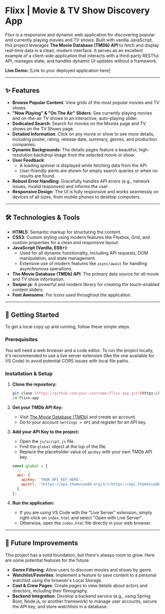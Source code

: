 # Flixx | Movie & TV Show Discovery App


Flixx is a responsive and dynamic web application for discovering popular and currently playing movies and TV shows. Built with vanilla JavaScript, this project leverages **The Movie Database (TMDb) API** to fetch and display real-time data in a clean, modern interface. It serves as an excellent example of a client-side application that interacts with a third-party RESTful API, manages state, and handles dynamic UI updates without a framework.

**Live Demo:** [Link to your deployed application here]

---

## ✨ Features

-   **Browse Popular Content**: View grids of the most popular movies and TV shows.
-   **"Now Playing" & "On The Air" Sliders**: See currently playing movies and on-the-air TV shows in an interactive, auto-playing slider.
-   **Dedicated Search**: Search for movies on the Movies page and TV shows on the TV Shows page.
-   **Detailed Information**: Click on any movie or show to see more details, including poster, rating, release date, summary, genres, and production companies.
-   **Dynamic Backgrounds**: The details pages feature a beautiful, high-resolution backdrop image from the selected movie or show.
-   **User Feedback**:
    -   A loading spinner is displayed while fetching data from the API.
    -   User-friendly alerts are shown for empty search queries or when no results are found.
-   **Robust Error Handling**: Gracefully handles API errors (e.g., network issues, invalid responses) and informs the user.
-   **Responsive Design**: The UI is fully responsive and works seamlessly on devices of all sizes, from mobile phones to desktop computers.

---

## 🛠️ Technologies & Tools

-   **HTML5**: Semantic markup for structuring the content.
-   **CSS3**: Custom styling using modern features like Flexbox, Grid, and custom properties for a clean and responsive layout.
-   **JavaScript (Vanilla, ES6+)**:
    -   Used for all dynamic functionality, including API requests, DOM manipulation, and state management.
    -   Extensive use of modern features like `async/await` for handling asynchronous operations.
-   **The Movie Database (TMDb) API**: The primary data source for all movie and TV show information.
-   **Swiper.js**: A powerful and modern library for creating the touch-enabled content sliders.
-   **Font Awesome**: For icons used throughout the application.

---

## 🚀 Getting Started

To get a local copy up and running, follow these simple steps.

### Prerequisites

You will need a web browser and a code editor. To run the project locally, it's recommended to use a live server extension (like the one available for VS Code) to avoid potential CORS issues with local file paths.

### Installation & Setup

1.  **Clone the repository:**
    ```bash
    git clone [https://github.com/your-username/flixx-app.git](https://github.com/your-username/flixx-app.git)
    cd flixx-app
    ```

2.  **Get your TMDb API Key:**
    -   Visit [The Movie Database (TMDb)](https://www.themoviedb.org/signup) and create an account.
    -   Go to your account `Settings > API` and register for an API key.

3.  **Add your API Key to the project:**
    -   Open the `js/script.js` file.
    -   Find the `global` object at the top of the file.
    -   Replace the placeholder value of `apiKey` with your own TMDb API key.
    ```javascript
    const global = {
      // ...
      api: {
        apiKey: 'YOUR_API_KEY_HERE',
        apiUrl: '[https://api.themoviedb.org/3/](https://api.themoviedb.org/3/)',
      },
    };
    ```

4.  **Run the application:**
    -   If you are using VS Code with the "Live Server" extension, simply right-click on `index.html` and select "Open with Live Server".
    -   Otherwise, open the `index.html` file directly in your web browser.

---

## 🔮 Future Improvements

This project has a solid foundation, but there's always room to grow. Here are some potential features for the future:

-   **Genre Filtering**: Allow users to discover movies and shows by genre.
-   **Watchlist/Favorites**: Implement a feature to save content to a personal watchlist using the browser's Local Storage.
-   **Cast & Crew Pages**: Create pages to view details about actors and directors, including their filmography.
-   **Backend Integration**: Develop a backend service (e.g., using Spring Boot, Node.js, or another framework) to manage user accounts, secure the API key, and store watchlists in a database.

